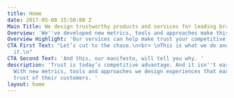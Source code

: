 ```yaml
---
title: Home
date: 2017-05-08 15:50:00 Z
Main Title: We design trustworthy products and services for leading brands
Overview: 'We''ve developed new metrics, tools and approaches make this possible. '
Overview Highlight: 'Our services can help make trust your competitive advantage today. '
CTA First Text: "Let’s cut to the chase.\n<br> \nThis is what we do and how we do
  it.\n"
CTA Second Text: 'And this, our manifesto, will tell you why. '
description: 'Trust is today’s competitive advantage. And it isn''t earned by chance.
  With new metrics, tools and approaches we design experiences that earn brands the
  trust of their customers. '
layout: home
---
```


